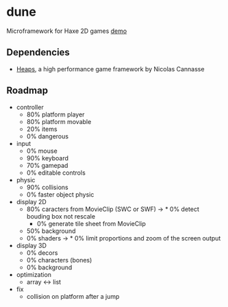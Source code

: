 dune
===

Microframework for Haxe 2D games
[demo](http://games.namide.com/dune/)

Dependencies
---
* [Heaps](https://github.com/ncannasse/heaps), a high performance game framework by Nicolas Cannasse


Roadmap
---
* controller
	* 80% platform player
	* 80% platform movable
	* 20% items
	* 0% dangerous
* input
	* 0% mouse
	* 90% keyboard
	* 70% gamepad
	* 0% editable controls
* physic
	* 90% collisions
	* 0% faster object physic
* display 2D
	* 80% caracters from MovieClip (SWC or SWF)
->		* 0% detect bouding box not rescale
		* 0% generate tile sheet from MovieClip
	* 50% background
	* 0% shaders
->	* 0% limit proportions and zoom of the screen output
* display 3D
	* 0% decors
	* 0% characters (bones)
	* 0% background
* optimization
	* array <-> list
* fix
	* collision on platform after a jump
